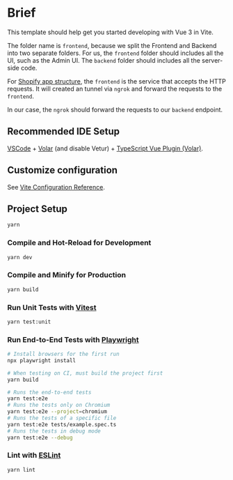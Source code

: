 # Brief

This template should help get you started developing with Vue 3 in Vite.

The folder name is `frontend`, because we split the Frontend and Backend into two separate folders.
For us, the `frontend` folder should includes all the UI, such as the Admin UI.
The `backend` folder should includes all the server-side code.

For [Shopify app structure](https://shopify.dev/docs/apps/tools/cli/structure), the `frontend` is the service that accepts the HTTP requests.
It will created an tunnel via `ngrok` and forward the requests to the `frontend`.

In our case, the `ngrok` should forward the requests to our `backend` endpoint.

## Recommended IDE Setup

[VSCode](https://code.visualstudio.com/) + [Volar](https://marketplace.visualstudio.com/items?itemName=Vue.volar) (and disable Vetur) + [TypeScript Vue Plugin (Volar)](https://marketplace.visualstudio.com/items?itemName=Vue.vscode-typescript-vue-plugin).

## Customize configuration

See [Vite Configuration Reference](https://vitejs.dev/config/).

## Project Setup

```sh
yarn
```

### Compile and Hot-Reload for Development

```sh
yarn dev
```

### Compile and Minify for Production

```sh
yarn build
```

### Run Unit Tests with [Vitest](https://vitest.dev/)

```sh
yarn test:unit
```

### Run End-to-End Tests with [Playwright](https://playwright.dev)

```sh
# Install browsers for the first run
npx playwright install

# When testing on CI, must build the project first
yarn build

# Runs the end-to-end tests
yarn test:e2e
# Runs the tests only on Chromium
yarn test:e2e --project=chromium
# Runs the tests of a specific file
yarn test:e2e tests/example.spec.ts
# Runs the tests in debug mode
yarn test:e2e --debug
```

### Lint with [ESLint](https://eslint.org/)

```sh
yarn lint
```
